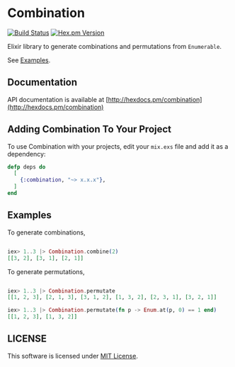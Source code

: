 Combination
========
[![Build Status](https://travis-ci.org/seantanly/elixir-combination.svg?branch=master)](https://travis-ci.org/seantanly/elixir-combination)
[![Hex.pm Version](http://img.shields.io/hexpm/v/combination.svg?style=flat)](https://hex.pm/packages/combination)

Elixir library to generate combinations and permutations from `Enumerable`.

See [Examples](#examples).


## Documentation

API documentation is available at [http://hexdocs.pm/combination](http://hexdocs.pm/combination)

## Adding Combination To Your Project

To use Combination with your projects, edit your `mix.exs` file and add it as a dependency:

```elixir
defp deps do
  [
    {:combination, "~> x.x.x"},
  ]
end
```

## Examples

To generate combinations,

```elixir

iex> 1..3 |> Combination.combine(2)
[[3, 2], [3, 1], [2, 1]]

```

To generate permutations,

```elixir

iex> 1..3 |> Combination.permutate
[[1, 2, 3], [2, 1, 3], [3, 1, 2], [1, 3, 2], [2, 3, 1], [3, 2, 1]]

iex> 1..3 |> Combination.permutate(fn p -> Enum.at(p, 0) == 1 end)
[[1, 2, 3], [1, 3, 2]]

```

## LICENSE

This software is licensed under [MIT License](LICENSE.md).
